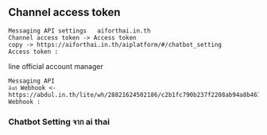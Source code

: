 # 

## Channel access token
```
Messaging API settings   aiforthai.in.th
Channel access token -> Access token
copy -> https://aiforthai.in.th/aiplatform/#/chatbot_setting
Access token : 
```
line official account manager

```
Messaging API
ลิงก์ Webhook <- https://abdul.in.th/lite/wh/28821624502186/c2b1fc790b237f2208ab94a8b4670063.php
Webhook :
```
### Chatbot Setting จาก ai thai

